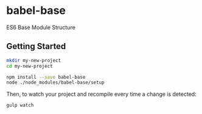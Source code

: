 # babel-base
ES6 Base Module Structure

## Getting Started

```bash
mkdir my-new-project
cd my-new-project

npm install --save babel-base
node ./node_modules/babel-base/setup
```

Then, to watch your project and recompile every time a change is detected:

```bash
gulp watch
```
